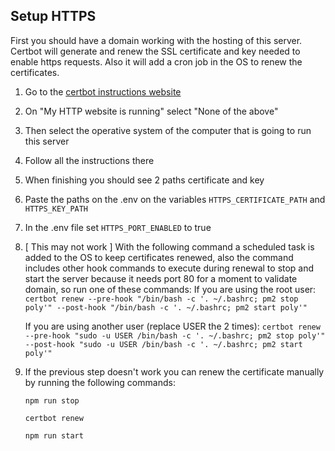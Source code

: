## Setup HTTPS

First you should have a domain working with the hosting of this server.
Certbot will generate and renew the SSL certificate and key needed to enable https requests.
Also it will add a cron job in the OS to renew the certificates.

1. Go to the [certbot instructions website](https://certbot.eff.org/instructions)
2. On "My HTTP website is running" select "None of the above"
3. Then select the operative system of the computer that is going to run this server
4. Follow all the instructions there
5. When finishing you should see 2 paths certificate and key
6. Paste the paths on the .env on the variables `HTTPS_CERTIFICATE_PATH` and `HTTPS_KEY_PATH`
7. In the .env file set `HTTPS_PORT_ENABLED` to true
8. [ This may not work ] With the following command a scheduled task is added to the OS to keep certificates renewed, also the command includes other hook commands to execute during renewal to stop and start the server because it needs port 80 for a moment to validate domain, so run one of these commands:
   If you are using the root user:
   `certbot renew --pre-hook "/bin/bash -c '. ~/.bashrc; pm2 stop poly'" --post-hook "/bin/bash -c '. ~/.bashrc; pm2 start poly'"`

   If you are using another user (replace USER the 2 times):
   `certbot renew --pre-hook "sudo -u USER /bin/bash -c '. ~/.bashrc; pm2 stop poly'" --post-hook "sudo -u USER /bin/bash -c '. ~/.bashrc; pm2 start poly'"`

9. If the previous step doesn't work you can renew the certificate manually by running the following commands:

   `npm run stop`

   `certbot renew`

   `npm run start`
